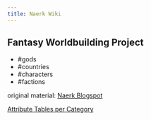 ```yaml
---
title: Naerk Wiki
---
```


## Fantasy Worldbuilding Project

- #gods
- #countries
- #characters
- #factions

original material: [Naerk Blogspot](http://aclashofstoneandsteel.blogspot.com/) 

[Attribute Tables per Category](https://htmlpreview.github.io/?https://github.com/Odhynn/naerk/blob/v4/content/data-analysis.html#followers)
